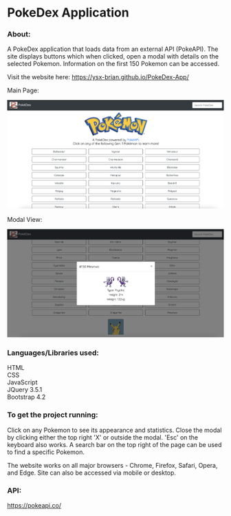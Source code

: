 # PokeDex Application

### About:
A PokeDex application that loads data from an external API (PokeAPI).
The site displays buttons which when clicked, open a modal with details on the selected Pokemon.
Information on the first 150 Pokemon can be accessed.

Visit the website here: https://ysx-brian.github.io/PokeDex-App/

Main Page:     

![poke-main](img/poke-main.png)

Modal View:  

![poke-modal](img/poke-modal.png)

### Languages/Libraries used:
HTML  
CSS  
JavaScript  
JQuery 3.5.1  
Bootstrap 4.2

### To get the project running:
Click on any Pokemon to see its appearance and statistics.
Close the modal by clicking either the top right 'X' or outside the modal. 'Esc' on the keyboard also works.
A search bar on the top right of the page can be used to find a specific Pokemon.

The website works on all major browsers - Chrome, Firefox, Safari, Opera, and Edge.
Site can also be accessed via mobile or desktop.

### API:
https://pokeapi.co/
